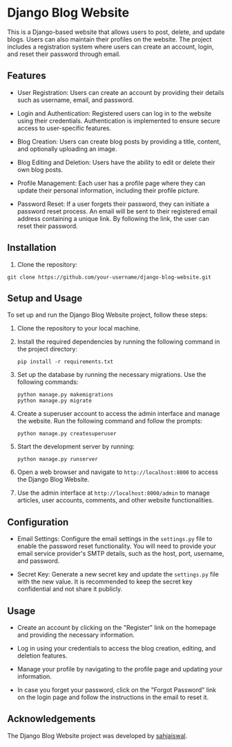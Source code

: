 # Django Blog Website

This is a Django-based website that allows users to post, delete, and update blogs. Users can also maintain their profiles on the website. The project includes a registration system where users can create an account, login, and reset their password through email.

## Features

- User Registration: Users can create an account by providing their details such as username, email, and password.

- Login and Authentication: Registered users can log in to the website using their credentials. Authentication is implemented to ensure secure access to user-specific features.

- Blog Creation: Users can create blog posts by providing a title, content, and optionally uploading an image.

- Blog Editing and Deletion: Users have the ability to edit or delete their own blog posts.

- Profile Management: Each user has a profile page where they can update their personal information, including their profile picture.

- Password Reset: If a user forgets their password, they can initiate a password reset process. An email will be sent to their registered email address containing a unique link. By following the link, the user can reset their password.

## Installation

1. Clone the repository:

```
git clone https://github.com/your-username/django-blog-website.git
```

## Setup and Usage

To set up and run the Django Blog Website project, follow these steps:

1. Clone the repository to your local machine.

2. Install the required dependencies by running the following command in the project directory:
   ```
   pip install -r requirements.txt
   ```

3. Set up the database by running the necessary migrations. Use the following commands:
   ```
   python manage.py makemigrations
   python manage.py migrate
   ```

4. Create a superuser account to access the admin interface and manage the website. Run the following command and follow the prompts:
   ```
   python manage.py createsuperuser
   ```

5. Start the development server by running:
   ```
   python manage.py runserver
   ```

6. Open a web browser and navigate to `http://localhost:8000` to access the Django Blog Website.

7. Use the admin interface at `http://localhost:8000/admin` to manage articles, user accounts, comments, and other website functionalities.

## Configuration

- Email Settings: Configure the email settings in the `settings.py` file to enable the password reset functionality. You will need to provide your email service provider's SMTP details, such as the host, port, username, and password.

- Secret Key: Generate a new secret key and update the `settings.py` file with the new value. It is recommended to keep the secret key confidential and not share it publicly.

## Usage

- Create an account by clicking on the "Register" link on the homepage and providing the necessary information.

- Log in using your credentials to access the blog creation, editing, and deletion features.

- Manage your profile by navigating to the profile page and updating your information.

- In case you forget your password, click on the "Forgot Password" link on the login page and follow the instructions in the email to reset it.

## Acknowledgements

The Django Blog Website project was developed by [sahjaiswal](https://github.com/sahjaiswal).
